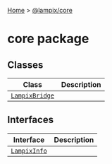 [Home](./index) &gt; [@lampix/core](./core.md)

# core package

## Classes

|  Class | Description |
|  --- | --- |
|  [`LampixBridge`](./core.lampixbridge.md) |  |

## Interfaces

|  Interface | Description |
|  --- | --- |
|  [`LampixInfo`](./core.lampixinfo.md) |  |

